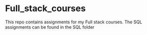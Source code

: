 # Full_stack_courses

This repo contains assignments for my Full stack courses. The SQL assignments can be found in the SQL folder
